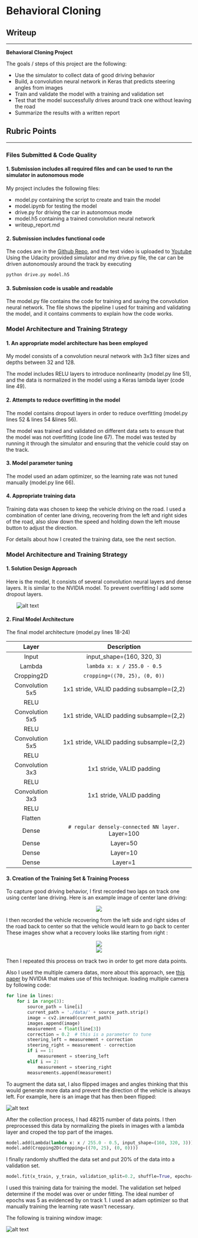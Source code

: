 # **Behavioral Cloning** 

## Writeup

---

**Behavioral Cloning Project**

The goals / steps of this project are the following:
* Use the simulator to collect data of good driving behavior
* Build, a convolution neural network in Keras that predicts steering angles from images
* Train and validate the model with a training and validation set
* Test that the model successfully drives around track one without leaving the road
* Summarize the results with a written report


[//]: # (Image References)

[image1]: ./examples/model.jpg "Model Visualization"
[image2]: ./examples/center.png "Center"
[image3]: ./examples/left.png "right Image"
[image4]: ./examples/mid.png "mid Image"
[image5]: ./examples/flipped.png "flipped Image"
[image6]: ./examples/training.png "training Image"

## Rubric Points
---
### Files Submitted & Code Quality

#### 1. Submission includes all required files and can be used to run the simulator in autonomous mode

My project includes the following files:
* model.py containing the script to create and train the model
* model.ipynb for testing the model
* drive.py for driving the car in autonomous mode
* model.h5 containing a trained convolution neural network 
* writeup_report.md 

#### 2. Submission includes functional code
The codes are in the [Github Repo](https://github.com/CZacker/behavior-cloning/blob/master), and the test video is uploaded to [Youtube](https://youtu.be/o_H3n743X1o)
Using the Udacity provided simulator and my drive.py file, the car can be driven autonomously around the track by executing 
```sh
python drive.py model.h5
```

#### 3. Submission code is usable and readable

The model.py file contains the code for training and saving the convolution neural network. The file shows the pipeline I used for training and validating the model, and it contains comments to explain how the code works.

### Model Architecture and Training Strategy

#### 1. An appropriate model architecture has been employed
My model consists of a convolution neural network with 3x3 filter sizes and depths between 32 and 128.

The model includes RELU layers to introduce nonlinearity (model.py line 51), and the data is normalized in the model using a Keras lambda layer (code line 49). 

#### 2. Attempts to reduce overfitting in the model

The model contains dropout layers in order to reduce overfitting (model.py lines 52 & lines 54 &lines 56). 

The model was trained and validated on different data sets to ensure that the model was not overfitting (code line 67). The model was tested by running it through the simulator and ensuring that the vehicle could stay on the track.

#### 3. Model parameter tuning

The model used an adam optimizer, so the learning rate was not tuned manually (model.py line 66).

#### 4. Appropriate training data

Training data was chosen to keep the vehicle driving on the road. I used a combination of center lane driving, recovering from the left and right sides of the road, also slow down the speed and holding down the left mouse button to adjust the direction. 

For details about how I created the training data, see the next section. 

### Model Architecture and Training Strategy

#### 1. Solution Design Approach

Here is the model, It consists of several convolution neural layers and dense layers. It is similar to the NVIDIA model. To prevent overfitting I add some dropout layers.

&emsp;&emsp;![alt text][image1]


#### 2. Final Model Architecture

The final model architecture (model.py lines 18-24) 

| Layer                 |     Description                               | 
|:---------------------:|:---------------------------------------------:| 
| Input                 | input_shape=(160, 320, 3)                     | 
| Lambda                | ```lambda x: x / 255.0 - 0.5```    |
| Cropping2D            | ```cropping=((70, 25), (0, 0))```|
| Convolution 5x5       | 1x1 stride, VALID padding  subsample=(2,2) |
| RELU                  |                                               |
| Convolution 5x5       | 1x1 stride, VALID padding  subsample=(2,2) |
| RELU                  |                                               |
| Convolution 5x5       | 1x1 stride, VALID padding  subsample=(2,2) |
| RELU                  |                                               |
| Convolution 3x3       | 1x1 stride, VALID padding   |
| RELU                  |                                               |
| Convolution 3x3       | 1x1 stride, VALID padding   |
| RELU                  |                                               |
| Flatten      |            |
| Dense| ```# regular densely-connected NN layer.``` Layer=100|
| Dense               | Layer=50 |
| Dense               | Layer=10 |
| Dense               | Layer=1 |

#### 3. Creation of the Training Set & Training Process

To capture good driving behavior, I first recorded two laps on track one using center lane driving. Here is an example image of center lane driving:

<div align=center><img src='./examples/center.png'></div>

I then recorded the vehicle recovering from the left side and right sides of the road back to center so that the vehicle would learn to go back to center These images show what a recovery looks like starting from right :

<div align=center><img src='./examples/left.png'></div>

<div align=center><img src='./examples/mid.png'></div>

Then I repeated this process on track two in order to get more data points.

Also I used the multiple camera datas, more about this approach, see [this paper](http://images.nvidia.com/content/tegra/automotive/images/2016/solutions/pdf/end-to-end-dl-using-px.pdf) by NVIDIA that makes use of this technique.
loading multiple camera by following code:

```python
for line in lines:
    for i in range(3):
        source_path = line[i]
        current_path = './data/' + source_path.strip()
        image = cv2.imread(current_path)
        images.append(image)
        measurement = float(line[3])
        correction = 0.2  # this is a parameter to tune
        steering_left = measurement + correction
        steering_right = measurement - correction
        if i == 1:
            measurement = steering_left
        elif i == 2:
            measurement = steering_right
        measurements.append(measurement)
```

To augment the data sat, I also flipped images and angles thinking that this would generate more data and prevent the direction of the vehicle is always left. For example, here is an image that has then been flipped:

![alt text][image5]

After the collection process, I had 48215 number of data points. I then preprocessed this data by normalizing the pixels in images with a lambda layer and croped the top part of the images. 

```python 
model.add(Lambda(lambda x: x / 255.0 - 0.5, input_shape=(160, 320, 3)))
model.add(Cropping2D(cropping=((70, 25), (0, 0))))
```

I finally randomly shuffled the data set and put 20% of the data into a validation set. 
```python 
model.fit(x_train, y_train, validation_split=0.2, shuffle=True, epochs=5)
```
I used this training data for training the model. The validation set helped determine if the model was over or under fitting. The ideal number of epochs was 5 as evidenced by on track 1. I used an adam optimizer so that manually training the learning rate wasn't necessary.

The following is training window image:

![alt text][image6]


